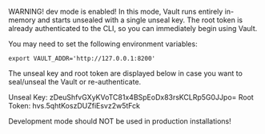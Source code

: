 WARNING! dev mode is enabled! In this mode, Vault runs entirely in-memory
and starts unsealed with a single unseal key. The root token is already
authenticated to the CLI, so you can immediately begin using Vault.

You may need to set the following environment variables:

    export VAULT_ADDR='http://127.0.0.1:8200'

The unseal key and root token are displayed below in case you want to
seal/unseal the Vault or re-authenticate.

Unseal Key: zDeuShfvGXyKVoTC81x4BSpEoDx83rsKCLRp5G0JJpo=
Root Token: hvs.5qhtKoszDUZfiEsvz2w5tFck

Development mode should NOT be used in production installations!

